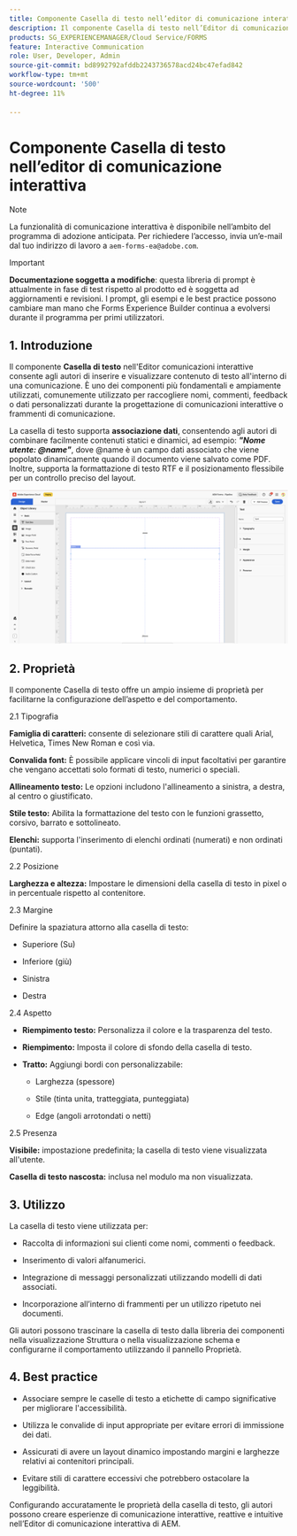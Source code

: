 ```yaml
---
title: Componente Casella di testo nell’editor di comunicazione interattiva
description: Il componente Casella di testo nell’Editor di comunicazione interattiva di AEM Forms consente agli autori di inserire e visualizzare contenuto di testo all’interno di una comunicazione.
products: SG_EXPERIENCEMANAGER/Cloud Service/FORMS
feature: Interactive Communication
role: User, Developer, Admin
source-git-commit: bd8992792afddb2243736578acd24bc47efad842
workflow-type: tm+mt
source-wordcount: '500'
ht-degree: 11%

---
```



# Componente Casella di testo nell’editor di comunicazione interattiva

>[!NOTE]
>
> La funzionalità di comunicazione interattiva è disponibile nell’ambito del programma di adozione anticipata. Per richiedere l’accesso, invia un’e-mail dal tuo indirizzo di lavoro a `aem-forms-ea@adobe.com`.

>[!IMPORTANT]
>
> **Documentazione soggetta a modifiche**: questa libreria di prompt è attualmente in fase di test rispetto al prodotto ed è soggetta ad aggiornamenti e revisioni. I prompt, gli esempi e le best practice possono cambiare man mano che Forms Experience Builder continua a evolversi durante il programma per primi utilizzatori.

## &#x200B;1. Introduzione

Il componente **Casella di testo** nell&#39;Editor comunicazioni interattive consente agli autori di inserire e visualizzare contenuto di testo all&#39;interno di una comunicazione. È uno dei componenti più fondamentali e ampiamente utilizzati, comunemente utilizzato per raccogliere nomi, commenti, feedback o dati personalizzati durante la progettazione di comunicazioni interattive o frammenti di comunicazione.

La casella di testo supporta **associazione dati**, consentendo agli autori di combinare facilmente contenuti statici e dinamici, ad esempio: ***&quot;Nome utente: @name&quot;***, dove @name è un campo dati associato che viene popolato dinamicamente quando il documento viene salvato come PDF. Inoltre, supporta la formattazione di testo RTF e il posizionamento flessibile per un controllo preciso del layout.

![Trova documento IC](/help/forms/interactive-communication/assets/textbox.png)

## &#x200B;2. Proprietà

Il componente Casella di testo offre un ampio insieme di proprietà per facilitarne la configurazione dell’aspetto e del comportamento.

2.1 Tipografia

**Famiglia di caratteri:** consente di selezionare stili di carattere quali Arial, Helvetica, Times New Roman e così via.

**Convalida font:** È possibile applicare vincoli di input facoltativi per garantire che vengano accettati solo formati di testo, numerici o speciali.

**Allineamento testo:** Le opzioni includono l&#39;allineamento a sinistra, a destra, al centro o giustificato.

**Stile testo:** Abilita la formattazione del testo con le funzioni grassetto, corsivo, barrato e sottolineato.

**Elenchi:** supporta l&#39;inserimento di elenchi ordinati (numerati) e non ordinati (puntati).

2.2 Posizione

**Larghezza e altezza:** Impostare le dimensioni della casella di testo in pixel o in percentuale rispetto al contenitore.

2.3 Margine

Definire la spaziatura attorno alla casella di testo:

- Superiore (Su)

- Inferiore (giù)

- Sinistra

- Destra

2.4 Aspetto

- **Riempimento testo:** Personalizza il colore e la trasparenza del testo.

- **Riempimento:** Imposta il colore di sfondo della casella di testo.

- **Tratto:** Aggiungi bordi con personalizzabile:

   - Larghezza (spessore)

   - Stile (tinta unita, tratteggiata, punteggiata)

   - Edge (angoli arrotondati o netti)

2.5 Presenza

**Visibile:** impostazione predefinita; la casella di testo viene visualizzata all&#39;utente.

**Casella di testo nascosta:** inclusa nel modulo ma non visualizzata.



## &#x200B;3. Utilizzo

La casella di testo viene utilizzata per:

- Raccolta di informazioni sui clienti come nomi, commenti o feedback.

- Inserimento di valori alfanumerici.

- Integrazione di messaggi personalizzati utilizzando modelli di dati associati.

- Incorporazione all’interno di frammenti per un utilizzo ripetuto nei documenti.

Gli autori possono trascinare la casella di testo dalla libreria dei componenti nella visualizzazione Struttura o nella visualizzazione schema e configurarne il comportamento utilizzando il pannello Proprietà.

## &#x200B;4. Best practice

- Associare sempre le caselle di testo a etichette di campo significative per migliorare l&#39;accessibilità.

- Utilizza le convalide di input appropriate per evitare errori di immissione dei dati.

- Assicurati di avere un layout dinamico impostando margini e larghezze relativi ai contenitori principali.

- Evitare stili di carattere eccessivi che potrebbero ostacolare la leggibilità.

Configurando accuratamente le proprietà della casella di testo, gli autori possono creare esperienze di comunicazione interattive, reattive e intuitive nell’Editor di comunicazione interattiva di AEM.
